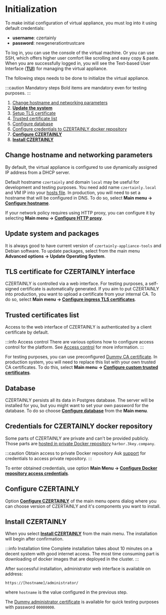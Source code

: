# Initialization

To make initial configuration of virtual appliance, you must log into it using default credentials:

* **username**: czertainly
* **password**: newgenerationtrustcare

To log in, you can use the console of the virtual machine. Or you can use SSH, which offers higher user comfort like scrolling and easy copy & paste. When you are successfully logged in, you will see the Text-based User Interface ([**TUI**](./TUI/intro)) for managing the virtual appliance.

The following steps needs to be done to initialize the virtual appliance.

:::caution Mandatory steps
Bold items are mandatory even for testing purposes.
:::

1. [Change hostname and networking parameters](#change-hostname-and-networking-parameters)
1. [**Update the system**](#update-system-and-packages)
1. [Setup TLS certificate](#tls-certificate-for-czertainly-interface)
1. [Trusted certificate list](#trusted-certificates-list)
1. [Configure database](#database)
1. [Configure credentials to CZERTAINLY docker repository](#credentials-for-czertainly-docker-repository)
1. [**Configure CZERTAINLY**](#configure-czertainly)
4. [**Install CZERTAINLY**](#install-czertainly)

## Change hostname and networking parameters

By default, the virtual appliance is configured to use dynamically assigned IP address from a DHCP server.

Default hostname `czertainly` and domain `local` may be useful for development and testing purposes. You need add name `czertainly.local` and VM IP into your [hosts
file](https://www.howtogeek.com/27350/beginner-geek-how-to-edit-your-hosts-file/). In production, you will need to set a hostname that will be configured in DNS. To do so, select **Main menu -> [Configure hostname](./TUI/main-menu#configure-hostname)**.

If your network policy requires using HTTP proxy, you can configure it by selecting **Main menu -> [Configure HTTP proxy](./TUI/main-menu#configure-http-proxy)**.

## Update system and packages

It is always good to have current version of `czertainly-appliance-tools` and Debian software. To update packages, select from the main menu **Advanced options -> Update Operating System**.

## TLS certificate for CZERTAINLY interface

CZERTAINLY is controlled via a web interface. For testing purposes, a self-signed certificate is automatically generated. If you aim to put CZERTAINLY into production, you want to upload a certificate from your internal CA. To do so, select **Main menu -> [Configure ingress TLS certificates](./TUI/main-menu#configure-ingress-tls-certificates)**.

## Trusted certificates list

Access to the web interface of CZERTAINLY is authenticated by a client certificate by default.

:::info Access control
There are various options how to configure access control for the platform. See [Access control](../../../concept-design/architecture/access-control/overview) for more information.
:::

For testing purposes, you can use preconfigured [Dummy CA certificate](https://github.com/3KeyCompany/CZERTAINLY-Helm-Charts/blob/master/dummy-certificates/certs/root-ca.cert.pem). In production system, you will need to replace this list with your own trusted CA certificates. To do this, select **Main menu -> [Configure custom trusted certificates](./TUI/main-menu#configure-custom-trusted-certificates)**.

## Database

CZERTAINLY persists all its data in Postgres database. The server will be installed for you, but you might want to set your own password for the database. To do so choose **[Configure database](./TUI/main-menu#configure-database)** from the **Main menu**.

## Credentials for CZERTAINLY docker repository

Some parts of CZERTAINLY are private and can't be provided publicly. Those parts are [hosted in private Docker repository](../../../current-versions/) `harbor.3key.company`.

:::caution Obtain access to private Docker repository
Ask [support](../../../../feedback-support/) for credentials to access private repository.
:::

To enter obtained credentials, use option **Main Menu -> [Configure Docker repository access credentials](./TUI/main-menu#configure-docker-repository-access-credentials)**.

## Configure CZERTAINLY

Option **[Configure CZERTAINLY](./TUI/main-menu#configure-czertainly)** of the main menu opens dialog where you can choose version of CZERTAINLY and it's components you want to install.

## Install CZERTAINLY

When you select **[Install CZERTAINLY](./TUI/main-menu#install-czertainly)** from the main menu. The installation will begin after confirmation.

:::info Installation time
Complete installation takes about 10 minutes on a decent system with good internet access. The most time consuming part is downloading of docker images that are deployed in the cluster.
:::

After successful installation, administrator web interface is available on address:
```
https://[hostname]/administrator/
```
where `hostname` is the value configured in the previous step.

The [Dummy administrator certificate](https://github.com/3KeyCompany/CZERTAINLY-Helm-Charts/blob/master/dummy-certificates/private/admin.p12) is available for quick testing purposes with password `00000000`.

